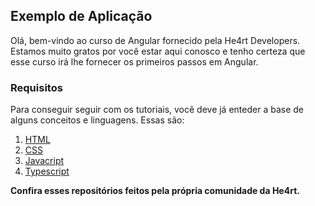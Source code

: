 ## Exemplo de Aplicação

Olá, bem-vindo ao curso de Angular fornecido pela He4rt Developers. Estamos muito gratos por você estar aqui conosco e tenho certeza que esse curso irá lhe fornecer os primeiros passos em Angular.

### Requisitos
Para conseguir seguir com os tutoriais, você deve já enteder a base de alguns conceitos e linguagens. Essas são:

1. [HTML](https://github.com/sorenhe4rt/HTML4Noobs)
2. [CSS](https://github.com/mathh95/css4noobs)
3. [Javacript](https://github.com/ThiagoDellaNoce/javascript4noobs)
4. [Typescript](https://github.com/Carolis/typescript4noobs)

**Confira esses repositórios feitos pela própria comunidade da He4rt.**